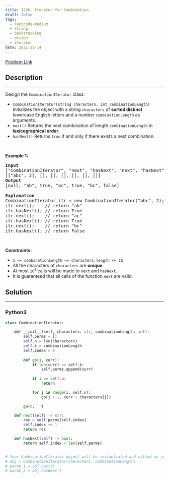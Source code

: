 ```yaml
---
title: 1286. Iterator for Combination
draft: false
tags: 
  - leetcode-medium
  - string
  - backtracking
  - design
  - iterator
date: 2021-11-14
---
```


[Problem Link](https://leetcode.com/problems/iterator-for-combination/)

## Description

---
<p>Design the <code>CombinationIterator</code> class:</p>

<ul>
	<li><code>CombinationIterator(string characters, int combinationLength)</code> Initializes the object with a string <code>characters</code> of <strong>sorted distinct</strong> lowercase English letters and a number <code>combinationLength</code> as arguments.</li>
	<li><code>next()</code> Returns the next combination of length <code>combinationLength</code> in <strong>lexicographical order</strong>.</li>
	<li><code>hasNext()</code> Returns <code>true</code> if and only if there exists a next combination.</li>
</ul>

<p>&nbsp;</p>
<p><strong class="example">Example 1:</strong></p>

<pre>
<strong>Input</strong>
[&quot;CombinationIterator&quot;, &quot;next&quot;, &quot;hasNext&quot;, &quot;next&quot;, &quot;hasNext&quot;, &quot;next&quot;, &quot;hasNext&quot;]
[[&quot;abc&quot;, 2], [], [], [], [], [], []]
<strong>Output</strong>
[null, &quot;ab&quot;, true, &quot;ac&quot;, true, &quot;bc&quot;, false]

<strong>Explanation</strong>
CombinationIterator itr = new CombinationIterator(&quot;abc&quot;, 2);
itr.next();    // return &quot;ab&quot;
itr.hasNext(); // return True
itr.next();    // return &quot;ac&quot;
itr.hasNext(); // return True
itr.next();    // return &quot;bc&quot;
itr.hasNext(); // return False
</pre>

<p>&nbsp;</p>
<p><strong>Constraints:</strong></p>

<ul>
	<li><code>1 &lt;= combinationLength &lt;= characters.length &lt;= 15</code></li>
	<li>All the characters of <code>characters</code> are <strong>unique</strong>.</li>
	<li>At most <code>10<sup>4</sup></code> calls will be made to <code>next</code> and <code>hasNext</code>.</li>
	<li>It is guaranteed that all calls of the function <code>next</code> are valid.</li>
</ul>


## Solution

---
### Python3
``` py title='iterator-for-combination'
class CombinationIterator:

    def __init__(self, characters: str, combinationLength: int):
        self.perms = []
        self.n = len(characters)
        self.k = combinationLength
        self.index = 0
        
        def go(i, curr):
            if len(curr) == self.k:
                self.perms.append(curr)
            
            if i == self.n:
                return

            for j in range(i, self.n):
                go(j + 1, curr + characters[j])

        go(0, '')

    def next(self) -> str:
        res = self.perms[self.index]
        self.index += 1
        return res

    def hasNext(self) -> bool:
        return self.index < len(self.perms)


# Your CombinationIterator object will be instantiated and called as such:
# obj = CombinationIterator(characters, combinationLength)
# param_1 = obj.next()
# param_2 = obj.hasNext()
```

